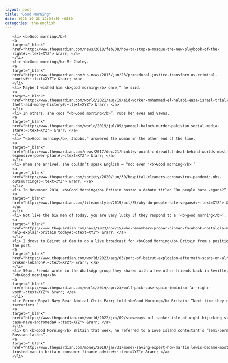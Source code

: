 ```yaml
---
layout: post
title: "Good Morning"
date: 2023-10-26 12:34:56 +0530
categories: the-english
---
```

<style>
@media only screen and (min-width: 768px) {
    ol {
        width: 768px;
        margin: 0 auto;
    }
  }
ol li {
    font-size: 18px;
    line-height: 1.5;
    padding-bottom: 8px;
}
</style>
<ol>

    <li> <b>Good morning</b>!
    <a 
    target="_blank" 
    href="http://www.theguardian.com/news/2018/feb/08/how-to-stop-a-mosque-the-new-playbook-of-the-right#:~:text=XYZ"> &rarr; </a>
    </li>
    <li> <b>Good morning</b> Mr Cawley.
    <a 
    target="_blank" 
    href="http://www.theguardian.com/us-news/2015/jun/23/procedural-justice-transform-us-criminal-courts#:~:text=XYZ"> &rarr; </a>
    </li>
    <li> Maybe I wished him <b>good morning</b> once,” he said.
    <a 
    target="_blank" 
    href="http://www.theguardian.com/world/2021/aug/19/aid-worker-mohammed-el-halabi-gaza-israel-trial-largest-theft-aid-money-history#:~:text=XYZ"> &rarr; </a>
    </li>
    <li> In others, she coos “<b>Good morning</b>”, rubs her eyes and yawns.
    <a 
    target="_blank" 
    href="http://www.theguardian.com/world/2019/jul/09/qandeel-baloch-murder-pakistan-social-media-star#:~:text=XYZ"> &rarr; </a>
    </li>
    <li> “<b>Good morning</b>, Jacobs,” answered the woman on the other end of the line.
    <a 
    target="_blank" 
    href="http://www.theguardian.com/news/2017/dec/21/hinkley-point-c-dreadful-deal-behind-worlds-most-expensive-power-plant#:~:text=XYZ"> &rarr; </a>
    </li>
    <li> When she arrived, she couldn’t speak English – “not even ‘<b>Good morning</b>!’
    <a 
    target="_blank" 
    href="http://www.theguardian.com/society/2020/jun/30/hospital-cleaners-coronavirus-pandemic-nhs-outsourcing#:~:text=XYZ"> &rarr; </a>
    </li>
    <li> In November 2018, <b>Good Morning</b> Britain hosted a debate titled “Do people hate vegans?”
    <a 
    target="_blank" 
    href="http://www.theguardian.com/lifeandstyle/2019/oct/25/why-do-people-hate-vegans#:~:text=XYZ"> &rarr; </a>
    </li>
    <li> Not like the bin men of today, you are very lucky if they respond to a ‘<b>good morning</b>’.
    <a 
    target="_blank" 
    href="https://www.theguardian.com/news/2022/nov/15/who-remembers-proper-binmen-facebook-nostalgia-memes-help-explain-britain-today#:~:text=XYZ"> &rarr; </a>
    </li>
    <li> I drove to Beirut at 6am to do a live broadcast for <b>Good Morning</b> Britain from a position near the port.
    <a 
    target="_blank" 
    href="https://www.theguardian.com/world/2023/aug/03/port-of-beirut-explosion-aftermath-scars-on-already-broken-lebanon#:~:text=XYZ"> &rarr; </a>
    </li>
    <li> 50am, Prenda wrote in the WhatsApp group they shared with a few other friends back in Seville, “<b>Good morning</b>.
    <a 
    target="_blank" 
    href="http://www.theguardian.com/world/2019/apr/23/wolf-pack-case-spain-feminism-far-right-vox#:~:text=XYZ"> &rarr; </a>
    </li>
    <li> Former Royal Navy Rear Admiral Chris Parry told <b>Good Morning</b> Britain: “Next time they could be terrorists.”
    <a 
    target="_blank" 
    href="https://www.theguardian.com/world/2022/jun/09/stowaways-oil-tanker-isle-of-wight-hijacking-strange-case-nave-andromeda#:~:text=XYZ"> &rarr; </a>
    </li>
    <li> On <b>Good Morning</b> Britain that week, he referred to a Love Island contestant’s “semi-permanent Russian lashes”.
    <a 
    target="_blank" 
    href="http://www.theguardian.com/money/2019/jan/31/money-saving-expert-how-martin-lewis-became-most-trusted-man-in-britain-consumer-finance-advice#:~:text=XYZ"> &rarr; </a>
    </li>